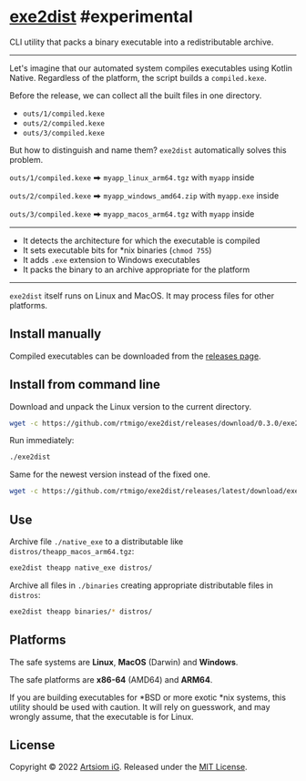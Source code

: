 # [exe2dist](https://github.com/rtmigo/exe2dist) #experimental

CLI utility that packs a binary executable into a redistributable archive.

--------------------------------------------------------------------------------

Let's imagine that our automated system compiles executables using Kotlin
Native. Regardless of the platform, the script builds a `compiled.kexe`.

Before the release, we can collect all the built files in one directory.

* `outs/1/compiled.kexe`
* `outs/2/compiled.kexe`
* `outs/3/compiled.kexe`

But how to distinguish and name them? `exe2dist` automatically solves this
problem.

`outs/1/compiled.kexe` ⮕ `myapp_linux_arm64.tgz` with `myapp` inside

`outs/2/compiled.kexe` ⮕ `myapp_windows_amd64.zip` with `myapp.exe` inside

`outs/3/compiled.kexe` ⮕ `myapp_macos_arm64.tgz` with `myapp` inside


--------------------------------------------------------------------------------

* It detects the architecture for which the executable is compiled
* It sets executable bits for *nix binaries (`chmod 755`)
* It adds `.exe` extension to Windows executables
* It packs the binary to an archive appropriate for the platform

--------------------------------------------------------------------------------

`exe2dist` itself runs on Linux and MacOS. It may process files for other
platforms.

## Install manually

Compiled executables can be downloaded from
the [releases page](https://github.com/rtmigo/exe2dist_dart/releases).

## Install from command line

Download and unpack the Linux version to the current directory.

```bash
wget -c https://github.com/rtmigo/exe2dist/releases/download/0.3.0/exe2dist_linux_amd64.tgz -O - | tar -xz
```

Run immediately:

```bash
./exe2dist
```

Same for the newest version instead of the fixed one.

```bash
wget -c https://github.com/rtmigo/exe2dist/releases/latest/download/exe2dist_linux_amd64.tgz -O - | tar -xz
```

## Use

Archive file `./native_exe` to a distributable
like `distros/theapp_macos_arm64.tgz`:

```bash
exe2dist theapp native_exe distros/
```

Archive all files in `./binaries` creating appropriate distributable files in
`distros`:

```bash
exe2dist theapp binaries/* distros/
```

## Platforms

The safe systems are **Linux**, **MacOS** (Darwin) and **Windows**.

The safe platforms are **x86-64** (AMD64) and **ARM64**. 

If you are building executables for *BSD or more exotic *nix systems, this
utility should be used with caution. It will rely on guesswork, and may wrongly
assume, that the executable is for Linux.

## License

Copyright © 2022 [Artsiom iG](https://github.com/rtmigo).
Released under the [MIT License](LICENSE).
